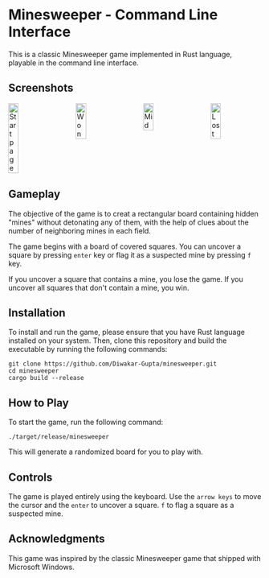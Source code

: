 # Minesweeper - Command Line Interface
This is a classic Minesweeper game implemented in Rust language, playable in the command line interface.

## Screenshots
<div style="display: flex; justify-content: space-between;">
  <img alt="Start page" src="https://github.com/Diwakar-Gupta/minesweeper/assets/39624018/93d058f8-f622-4e62-abe6-a9aec3b400e9" width="20%">
  <img alt="Won" src="https://github.com/Diwakar-Gupta/minesweeper/assets/39624018/58dea7e1-8cfa-454c-bbf0-ffc6f9df320a" width="20%">
  <img alt="Mid" src="https://github.com/Diwakar-Gupta/minesweeper/assets/39624018/86cc05c3-1b6c-4218-b11d-1c530d44f3b7" width="20%">
  <img alt="Lost" src="https://github.com/Diwakar-Gupta/minesweeper/assets/39624018/e0702eef-cfea-4805-b34a-0326920370e2" width="20%">
</div>


## Gameplay
The objective of the game is to creat a rectangular board containing hidden "mines" without detonating any of them, with the help of clues about the number of neighboring mines in each field.

The game begins with a board of covered squares. You can uncover a square by pressing `enter` key or flag it as a suspected mine by pressing `f` key.

If you uncover a square that contains a mine, you lose the game. If you uncover all squares that don't contain a mine, you win.

## Installation
To install and run the game, please ensure that you have Rust language installed on your system. Then, clone this repository and build the executable by running the following commands:
```shell
git clone https://github.com/Diwakar-Gupta/minesweeper.git
cd minesweeper
cargo build --release
```

## How to Play
To start the game, run the following command:
```shell
./target/release/minesweeper
```

This will generate a randomized board for you to play with.

## Controls
The game is played entirely using the keyboard. Use the `arrow keys` to move the cursor and the `enter` to uncover a square. `f` to flag a square as a suspected mine.

## Acknowledgments
This game was inspired by the classic Minesweeper game that shipped with Microsoft Windows.

